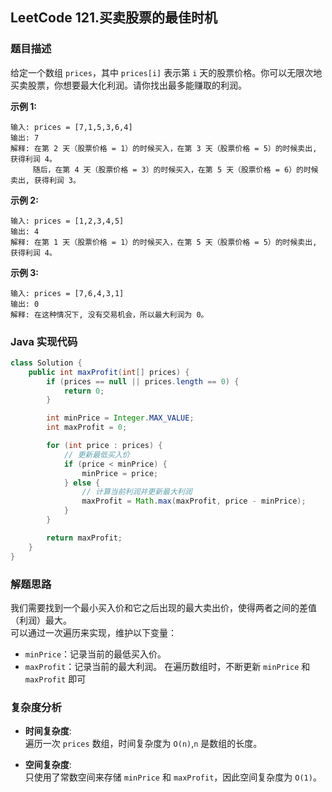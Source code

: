 ## LeetCode 121.买卖股票的最佳时机

### 题目描述

给定一个数组 `prices`，其中 `prices[i]` 表示第 `i` 天的股票价格。你可以无限次地买卖股票，你想要最大化利润。请你找出最多能赚取的利润。

**示例 1:**
```
输入: prices = [7,1,5,3,6,4]
输出: 7
解释: 在第 2 天（股票价格 = 1）的时候买入，在第 3 天（股票价格 = 5）的时候卖出, 获得利润 4。
     随后，在第 4 天（股票价格 = 3）的时候买入，在第 5 天（股票价格 = 6）的时候卖出, 获得利润 3。
```

**示例 2:**
```
输入: prices = [1,2,3,4,5]
输出: 4
解释: 在第 1 天（股票价格 = 1）的时候买入，在第 5 天（股票价格 = 5）的时候卖出, 获得利润 4。
```

**示例 3:**
```
输入: prices = [7,6,4,3,1]
输出: 0
解释: 在这种情况下, 没有交易机会，所以最大利润为 0。
```

### Java 实现代码

```java
class Solution {
    public int maxProfit(int[] prices) {
        if (prices == null || prices.length == 0) {
            return 0;
        }

        int minPrice = Integer.MAX_VALUE;
        int maxProfit = 0;

        for (int price : prices) {
            // 更新最低买入价
            if (price < minPrice) {
                minPrice = price;
            } else {
                // 计算当前利润并更新最大利润
                maxProfit = Math.max(maxProfit, price - minPrice);
            }
        }

        return maxProfit;
    }
}
```

### 解题思路

我们需要找到一个最小买入价和它之后出现的最大卖出价，使得两者之间的差值（利润）最大。  
可以通过一次遍历来实现，维护以下变量：
- `minPrice`：记录当前的最低买入价。
- `maxProfit`：记录当前的最大利润。
在遍历数组时，不断更新 `minPrice` 和 `maxProfit` 即可


### 复杂度分析

- **时间复杂度**:  
  遍历一次 `prices` 数组，时间复杂度为 `O(n)`,`n` 是数组的长度。

- **空间复杂度**:  
  只使用了常数空间来存储 `minPrice` 和 `maxProfit`，因此空间复杂度为 `O(1)`。

